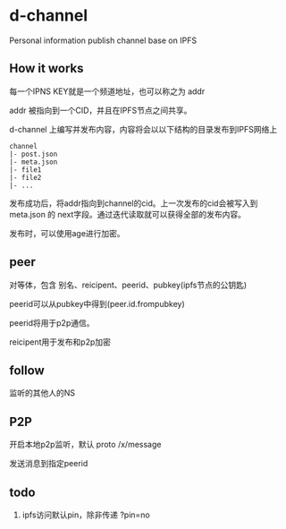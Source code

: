# d-channel

Personal information publish channel base on IPFS

## How it works

每一个IPNS KEY就是一个频道地址，也可以称之为 addr

addr 被指向到一个CID，并且在IPFS节点之间共享。

d-channel 上编写并发布内容，内容将会以以下结构的目录发布到IPFS网络上

```
channel
|- post.json
|- meta.json
|- file1
|- file2
|- ...
```

发布成功后，将addr指向到channel的cid。上一次发布的cid会被写入到 meta.json 的 next字段。通过迭代读取就可以获得全部的发布内容。

发布时，可以使用age进行加密。

## peer

对等体，包含 别名、reicipent、peerid、pubkey(ipfs节点的公钥匙)

peerid可以从pubkey中得到(peer.id.frompubkey)

peerid将用于p2p通信。

reicipent用于发布和p2p加密

## follow

监听的其他人的NS

## P2P

开启本地p2p监听，默认 proto /x/message

发送消息到指定peerid


## todo
1. ipfs访问默认pin，除非传递 ?pin=no
